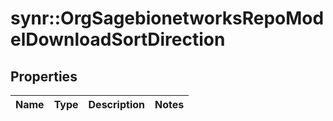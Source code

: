 # synr::OrgSagebionetworksRepoModelDownloadSortDirection


## Properties
Name | Type | Description | Notes
------------ | ------------- | ------------- | -------------



